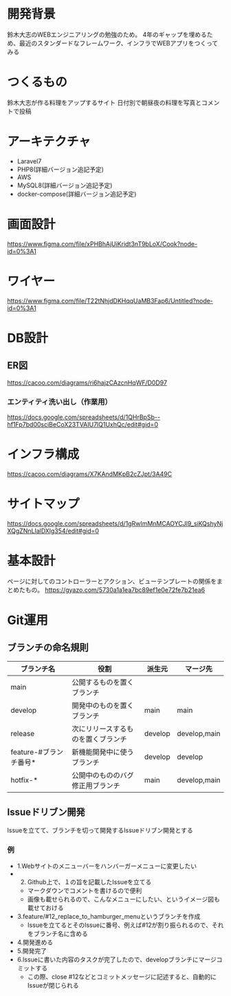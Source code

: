 # 開発背景
鈴木大志のWEBエンジニアリングの勉強のため。
4年のギャップを埋めるため、最近のスタンダードなフレームワーク、インフラでWEBアプリをつくってみる

# つくるもの
鈴木大志が作る料理をアップするサイト
日付別で朝昼夜の料理を写真とコメントで投稿

# アーキテクチャ
- Laravel7
- PHP8(詳細バージョン追記予定)
- AWS
- MySQL8(詳細バージョン追記予定)
- docker-compose(詳細バージョン追記予定)

# 画面設計
https://www.figma.com/file/xPHBhAjUiKridt3nT9bLoX/Cook?node-id=0%3A1

# ワイヤー
https://www.figma.com/file/T22tNhjdDKHqqUaMB3Fap6/Untitled?node-id=0%3A1

# DB設計
## ER図
https://cacoo.com/diagrams/ri6hajzCAzcnHqWF/D0D97

### エンティティ洗い出し（作業用）
https://docs.google.com/spreadsheets/d/1QHrBpSb--hf1Fp7bd00sciBeCoX23TVAIU7lQ1UxhQc/edit#gid=0

# インフラ構成
https://cacoo.com/diagrams/X7KAndMKpB2cZJpt/3A49C

# サイトマップ
https://docs.google.com/spreadsheets/d/1gRwImMnMCAOYCJl9_siKQshyNjXQgZNnLIalDXlg354/edit#gid=0

# 基本設計
ページに対してのコントローラーとアクション、ビューテンプレートの関係をまとめたもの。
https://gyazo.com/5730a1a1ea7bc89ef1e0e72fe7b21ea6

# Git運用
## ブランチの命名規則
|  ブランチ名  |  役割  |  派生元  |  マージ先  |
| ---- | ---- | ---- | ---- |
|  main  |  公開するものを置くブランチ  |    |    |
|  develop  |  開発中のものを置くブランチ  |  main  |  main  |
|  release  |  次にリリースするものを置くブランチ  |  develop  |  develop,main  |
|  feature-#ブランチ番号*  |  新機能開発中に使うブランチ  |  develop  |  develop  |
|  hotfix-*  |  	公開中のもののバグ修正用ブランチ  |  main  |  develop,main  |

## Issueドリブン開発
Issueを立てて、ブランチを切って開発するIssueドリブン開発とする
### 例
- 1.Webサイトのメニューバーをハンバーガーメニューに変更したい
- 2. Github上で、１の旨を記載したIssueを立てる
    - マークダウンでコメントを書けるので便利
    - 画像も載せられるので、こんなメニューにしたい、というイメージ図も載せておける
- 3.feature/#12_replace_to_hamburger_menuというブランチを作成
    - Issueを立てるとそのIssueに番号、例えば#12が割り振られるので、それをブランチ名に含める
- 4.開発進める
- 5.開発完了
- 6.Issueに書いた内容のタスクが完了したので、developブランチにマージコミットする
    - この際、close #12などとコミットメッセージに記述すると、自動的にIssueが閉じられる
